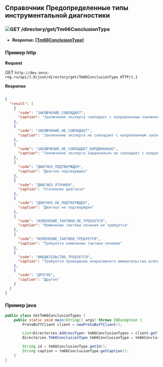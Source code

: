 ## Справочник Предопределенные типы инструментальной диагностики

### ![GET](../../../../img/get.png) /directory/get/Tm66ConclusionType
* **Response: [[Tm66ConclusionType](../../../../types/types.md#com.siams.med.api.Tm66ConclusionType)]**

### Пример http


**Request** 

GET `http://dev.onco-reg.ru/api/1.0/json/directory/get/Tm66ConclusionType HTTP/1.1`

**Response**

```json

{
  "result": [
    {
      "code": "ЗАКЛЮЧЕНИЕ_СОВПАДАЕТ",
      "caption": "Заключение эксперта совпадает с направленным заключением"
    },
    {
      "code": "ЗАКЛЮЧЕНИЕ_НЕ_СОВПАДАЕТ",
      "caption": "Заключение эксперта не совпадает с направленным заключением"
    },
    {
      "code": "ЗАКЛЮЧЕНИЕ_НЕ_СОВПАДАЕТ_КАРДИНАЛЬНО",
      "caption": "Заключение эксперта кардинально не совпадает с направленным заключением"
    },
    {
      "code": "ДИАГНОЗ_ПОДТВЕРЖДЕН",
      "caption": "Диагноз подтвержден"
    },
    {
      "code": "ДИАГНОЗ_УТОЧНЕН",
      "caption": "Уточнение диагноза"
    },
    {
      "code": "ДИАГНОЗ_НЕ_ПОДТВЕРЖДЕН",
      "caption": "Диагноз не подтвержден"
    },
    {
      "code": "ИЗМЕНЕНИЕ_ТАКТИКИ_НЕ_ТРЕБУЕТСЯ",
      "caption": "Изменение тактики лечения не требуется"
    },
    {
      "code": "ИЗМЕНЕНИЕ_ТАКТИКИ_ТРЕБУЕТСЯ",
      "caption": "Требуется изменение тактики лечения"
    },
    {
      "code": "ВМЕШАТЕЛЬСТВО_ТРЕБУЕТСЯ",
      "caption": "Требуется проведение оперативного вмешательства и/или процедуры"
    },
    {
      "code": "ДРУГОЕ",
      "caption": "Другое"
    }
  ]
}
```

### Пример java

```java
public class GetTm66ConclusionTypes {
    public static void main(String[] args) throws IOException {
        ProtoBuffClient client = newProtoBuffClient();

        List<Directories.AddressType> tm66ConclusionTypes = client.getTm66ConclusionTypes();
        Directories.Tm66ConclusionType tm66ConclusionType = tm66ConclusionTypes.get(0);

        String id = tm66ConclusionType.getId();
        String caption = tm66ConclusionType.getCaption();
    }
}

```